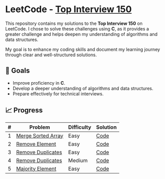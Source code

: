 # LeetCode - [Top Interview 150](https://leetcode.com/studyplan/top-interview-150/)

This repository contains my solutions to the **Top Interview 150** on LeetCode. I chose to solve these challenges using **C**, as it provides a greater challenge and helps deepen my understanding of algorithms and data structures.  

My goal is to enhance my coding skills and document my learning journey through clear and well-structured solutions.  

## 🚀 Goals  
- Improve proficiency in **C**.  
- Develop a deeper understanding of algorithms and data structures.  
- Prepare effectively for technical interviews.  

## 📈 Progress  

| # | Problem | Difficulty | Solution |  
|---|---------|------------|----------|  
| 1 | [Merge Sorted Array](https://leetcode.com/problems/merge-sorted-array/?envType=study-plan-v2&envId=top-interview-150) | Easy | [Code](./top_interview_150/merged_sorted_array.c) |
| 2 | [Remove Element](https://leetcode.com/problems/remove-element/?envType=study-plan-v2&envId=top-interview-150) | Easy | [Code](./top_interview_150/merged_sorted_array.c) |
| 3 | [Remove Duplicates](https://leetcode.com/problems/remove-duplicates-from-sorted-array/?envType=study-plan-v2&envId=top-interview-150) | Easy | [Code](./top_interview_150/remove_duplicates_from_sorted_array.c) |
| 4 | [Remove Duplicates](https://leetcode.com/problems/remove-duplicates-from-sorted-array-ii/description/?envType=study-plan-v2&envId=top-interview-150) | Medium | [Code](./top_interview_150/remove_duplicates_from_sorted_array.c) |
| 5 | [Majority Element](https://leetcode.com/problems/majority-element/?envType=study-plan-v2&envId=top-interview-150) | Easy | [Code](./top_interview_150/majority_element.c) |

